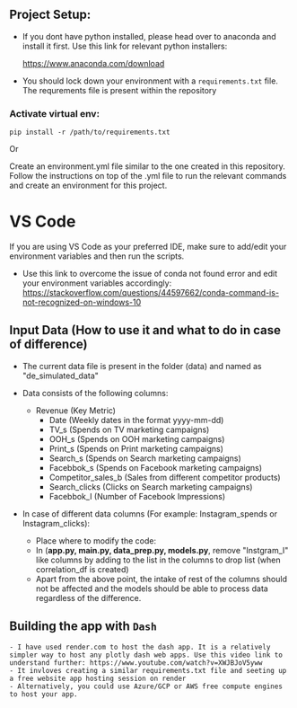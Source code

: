 ## Project Setup:
- If you dont have python installed, please head over to anaconda and install it first. Use this link for relevant python installers:
  
  https://www.anaconda.com/download
   
- You should lock down your environment with a `requirements.txt` file. The requrements file is present within the repository

### Activate virtual env:

```
pip install -r /path/to/requirements.txt
```

Or

Create an environment.yml file similar to the one created in this repository. Follow the instructions on top of the .yml file to run the relevant commands and create an environment for this project.

# VS Code 

If you are using VS Code as your preferred IDE, make sure to add/edit your environment variables and then run the scripts.

- Use this link to overcome the issue of conda not found error and edit your environment variables accordingly: https://stackoverflow.com/questions/44597662/conda-command-is-not-recognized-on-windows-10

## Input Data (How to use it and what to do in case of difference)

- The current data file is present in the folder (data) and named as "de_simulated_data"
- Data consists of the following columns:
  - Revenue (Key Metric)
    - Date (Weekly dates in the format yyyy-mm-dd)
    - TV_s (Spends on TV marketing campaigns)
    - OOH_s (Spends on OOH marketing campaigns)
    - Print_s (Spends on Print marketing campaigns)
    - Search_s (Spends on Search marketing campaigns)
    - Facebbok_s (Spends on Facebook marketing campaigns)
    - Competitor_sales_b (Sales from different competitor products)
    - Search_clicks (Clicks on Search marketing campaigns)
    - Facebbok_I (Number of Facebook Impressions)

- In case of different data columns (For example: Instagram_spends or Instagram_clicks):
    - Place where to modify the code:
    - In (**app.py, main.py, data_prep.py, models.py**,  remove "Instgram_I" like columns by adding to the list in the columns to 
      drop list (when correlation_df is created)
    - Apart from the above point, the intake of rest of the columns should not be affected and the models should be able to process data 
      regardless of the difference.

  


## Building the app with `Dash`
    - I have used render.com to host the dash app. It is a relatively simpler way to host any plotly dash web apps. Use this video link to understand further: https://www.youtube.com/watch?v=XWJBJoV5yww
    - It invloves creating a similar requirements.txt file and seeting up a free website app hosting session on render
    - Alternatively, you could use Azure/GCP or AWS free compute engines to host your app.
  



